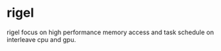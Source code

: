 # rigel

rigel focus on high performance memory access and task schedule on interleave cpu and gpu.
